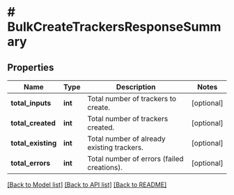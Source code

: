 # # BulkCreateTrackersResponseSummary

## Properties

Name | Type | Description | Notes
------------ | ------------- | ------------- | -------------
**total_inputs** | **int** | Total number of trackers to create. | [optional]
**total_created** | **int** | Total number of trackers created. | [optional]
**total_existing** | **int** | Total number of already existing trackers. | [optional]
**total_errors** | **int** | Total number of errors (failed creations). | [optional]

[[Back to Model list]](../../README.md#models) [[Back to API list]](../../README.md#endpoints) [[Back to README]](../../README.md)
